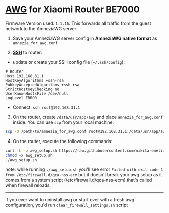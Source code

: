 # [AWG](https://github.com/amnezia-vpn/) for Xiaomi Router BE7000

Firmware Version used: `1.1.16`. This forwards all traffic from the guest network to the AmneziaWG server.

1.  Save your AmneziaWG server config in **AmneziaWG native format** as `amnezia_for_awg.conf`

2.  [**SSH**](https://github.com/openwrt-xiaomi/xmir-patcher) to router:

* update or create your SSH config file (`~/.ssh/config`):

```
# Router
Host 192.168.31.1
HostKeyAlgorithms +ssh-rsa
PubkeyAcceptedAlgorithms +ssh-rsa
StrictHostKeyChecking no
UserKnownHostsFile /dev/null
LogLevel ERROR
```

* Connect: `ssh root@192.168.31.1`

3.  On the router, create `/data/usr/app/awg` and place `amnezia_for_awg.conf` inside. You can use `scp` from your local machine:

```bash
scp -O /path/to/amnezia_for_awg.conf root@192.168.31.1:/data/usr/app/awg/
```

4.  On the router, execute the following commands:

```bash
curl -L -o awg_setup.sh https://raw.githubusercontent.com/nikita-emelianov/awg-be7000/main/awg_setup.sh
chmod +x awg_setup.sh
./awg_setup.sh
```

note:
while running `./awg_setup.sh` you'll see error `Failed with exit code 1 from /etc/firewall.d/qca-nss-ecm` but it doesn't break your awg setup as it comes from a system script (/etc/firewall.d/qca-nss-ecm) that's called when firewall reloads.

-----

if you ever want to uninstall awg or start over with a fresh awg configuration, you'd run `clear_firewall_settings.sh` script
